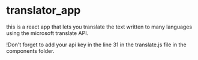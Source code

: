 # translator_app
this is a react app that lets you translate the text written to many languages using the microsoft translate API.

!Don't forget to add your api key in the line 31 in the translate.js file in the components folder.
